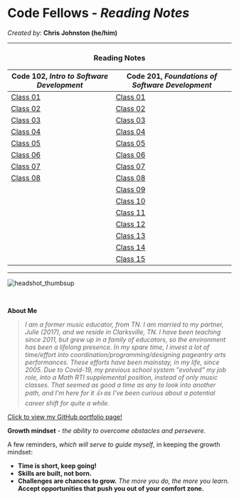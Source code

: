 # **Code Fellows - _Reading Notes_**
_Created by:_ **Chris Johnston (he/him)**

<hr>

<h3 style="display:block;
           margin-left: auto;
           margin-right:auto;
           text-align: center;">
  Reading Notes</h3>
  
  **Code 102**, _Intro to Software Development_ | **Code 201**, _Foundations of Software Development_
------------ | -------------
[Class 01](102/102class01reading.md)|[Class 01](201/201class01reading.md)
|[Class 02](102/102class02reading.md)|[Class 02]()|
|[Class 03](102/102class03reading.md)|[Class 03]()|
|[Class 04](102/102class04reading.md)|[Class 04]()|
|[Class 05](102/102class05reading.md)|[Class 05]()|
|[Class 06](102/102class06reading.md)|[Class 06]()|
|[Class 07](102/102class07reading.md)|[Class 07]()|
|[Class 08](102/102class08reading.md)|[Class 08]()|
|                                   |[Class 09]()|
|                                   |[Class 10]()|
|                                   |[Class 11]()|
|                                   |[Class 12]()|
|                                   |[Class 13]()|
|                                   |[Class 14]()|
|                                   |[Class 15]()|

<hr>

![headshot_thumbsup](https://user-images.githubusercontent.com/112371867/187345671-3fbaacb0-1c28-45b6-b045-989c0df38a65.JPG)

<br>

**About Me**

> _I am a former music educator, from TN. I am married to my partner, Julie (2017), and we reside in Clarksville, TN. I have been teaching since 2011, but grew up in a family of educators, so the environment has been a lifelong presence. In my spare time, I invest a lot of time/effort into coordination/programming/designing pageantry arts performances. These efforts have been mainstay, in my life, since 2005. Due to Covid-19, my previous school system "evolved" my job role, into a Math RTI supplemental position, instead of only music classes. That seemed as good a time as any to look into another path, and I'm here for it :+1: as I've been curious about a potential career shift for quite a while._

[Click to view my GitHub portfolio page!](https://github.com/chrisjohnston1986)


**Growth mindset** - _the ability to overcome obstacles and persevere._

A few reminders, *which will serve to guide myself*, in keeping the growth mindset:

- **Time is short, keep going!**
- **Skills are built, not born.**
- **Challenges are chances to grow.** _The more you do, the more you learn._ **Accept opportunities that push you out of your comfort zone.**

